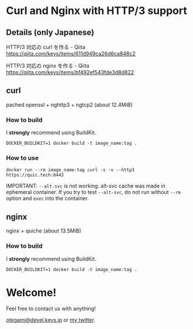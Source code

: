 # Curl and Nginx with HTTP/3 support

## Details (only Japanese)

HTTP/3 対応の curl を作る - Qiita<br>
https://qiita.com/keys/items/611d949ca26d6ca848c2

HTTP/3 対応の nginx を作る - Qiita<br>
https://qiita.com/keys/items/bf492ef543fde3d8d822

## curl

pached openssl + nghttp3 + ngtcp2 (about 12.4MiB)

### How to build

I **strongly** recommend using BuildKit.

```
DOCKER_BUILDKIT=1 docker build -t image_name:tag .
```

### How to use

```
docker run --rm image_name:tag curl -s -v --http3 https://quic.tech:8443
```

IMPORTANT: `--alt-svc` is not working. alt-svc cache was made in ephemeral container. If you try to test `--alt-svc`, do not run without `--rm` option and `exec` into the container.

## nginx

nginx + quiche (about 13.5MiB)

### How to build

I **strongly** recommend using BuildKit.

```
DOCKER_BUILDKIT=1 docker build -t image_name:tag .
```

# Welcome!

Feel free to contact us with anything!

otegami@devel.keys.jp or [my twitter](https://twitter.com/keionim).
